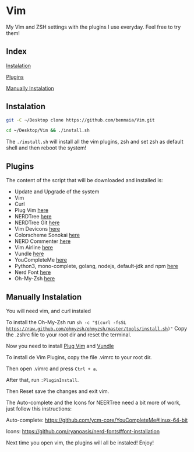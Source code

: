 # Vim
<p>My Vim and ZSH settings with the plugins I use everyday. Feel free to try them!<p>

<h2> Index </h2>
<p><a href="#Instalation">
  Instalation
</a></p>
<p><a href="#Plugins">
  Plugins
</a></p>
<p><a href="#Man">
  Manually Instalation
</a></p>

<h2 id="Instalation">Instalation</h2>

```bash
git -C ~/Desktop clone https://github.com/benmaia/Vim.git
```

```bash
cd ~/Desktop/Vim && ./install.sh
```

<p> The <code>./install.sh</code> will install all the vim plugins, zsh and set zsh as default shell and then reboot the system!</p>

<h2 id="Plugins">Plugins</h2>

<p> The content of the script that will be downloaded and installed is: </p>
<ul>
  <li>Update and Upgrade of the system</li>
  <li>Vim</li>
  <li>Curl </li>
  <li>Plug Vim <a href="https://github.com/junegunn/vim-plug" target="_blank">here</a></li>
  <li>NERDTree <a href="https://github.com/preservim/nerdtree" target="_blank">here</a></li>
  <li>NERDTree Git <a href="https://github.com/Xuyuanp/nerdtree-git-plugin" target="_blank">here</a></li>
  <li>Vim Devicons <a href="https://github.com/ryanoasis/vim-devicons" target="_blank">here</a></li>
  <li>Colorscheme Sonokai <a href="https://github.com/sainnhe/sonokai" target="_blank">here</a></li>
  <li>NERD Commenter <a href="https://github.com/preservim/nerdcommenter" target="_blank">here</a></li>
  <li>Vim Airline <a href="https://github.com/vim-airline/vim-airline" target="_blank">here</a></li>
  <li>Vundle <a href="https://github.com/VundleVim/Vundle.vim" target="_blank">here</a></li>
  <li>YouCompleteMe <a href="https://github.com/ycm-core/YouCompleteMe" target="_blank">here</a></li>
  <li>Python3, mono-complete, golang, nodejs, default-jdk and npm <a href="https://github.com/ycm-core/YouCompleteMe#linux-64-bit" target="_blank">here</a></li></li>
  <li>Nerd Font <a href="https://github.com/ryanoasis/nerd-fonts" target="_blank">here</a></li>
  <li>Oh-My-Zsh <a href="https://ohmyz.sh/" target="_blank">here</a></li>
</ul>

<h2 id="Man">Manually Instalation</h2>

<p> You will need vim, and curl instaled</p>

To install the Oh-My-Zsh run
<code>sh -c "$(curl -fsSL https://raw.github.com/ohmyzsh/ohmyzsh/master/tools/install.sh)"</code>
Copy the .zshrc file to your root dir and reset the terminal.

<p> Now you need to install <a href="https://github.com/junegunn/vim-plug" target="_blank">Plug Vim</a> and <a href="https://github.com/VundleVim/Vundle.vim" target="_blank">Vundle</a></p>

To install de Vim Plugins, copy the file .vimrc to your root dir.

Then open .vimrc and press <code>Ctrl + a</code>.

After that, run <code>:PluginInstall</code>.

Then Reset save the changes and exit vim.

The Auto-complete and the Icons for NEERTree need a bit more of work, just follow this instructions:

Auto-complete: https://github.com/ycm-core/YouCompleteMe#linux-64-bit

Icons: https://github.com/ryanoasis/nerd-fonts#font-installation

Next time you open vim, the plugins will all be instaled! Enjoy!
